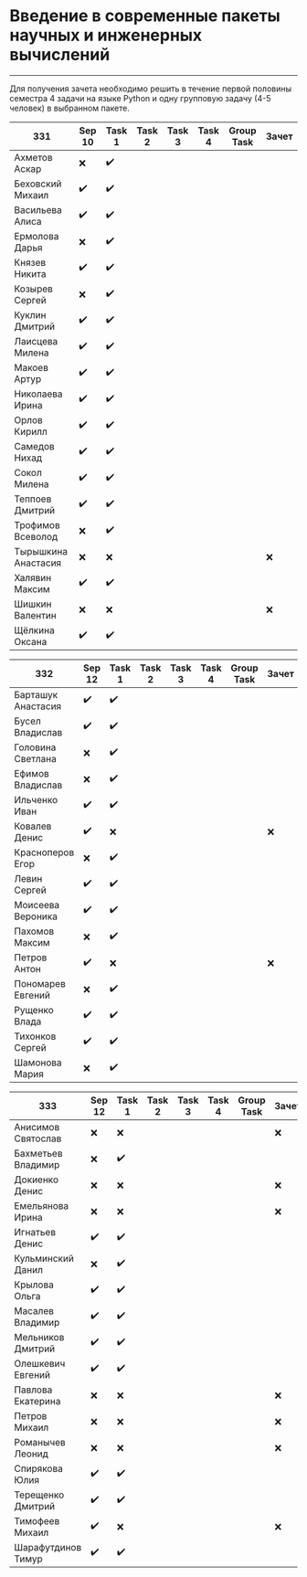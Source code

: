 # Введение в современные пакеты научных и инженерных вычислений
---
Для получения зачета необходимо решить в течение первой половины семестра 4 задачи на языке Python и одну групповую задачу (4-5 человек) в выбранном пакете.

| 331 | Sep 10 | Task 1 | Task 2 | Task 3 | Task 4 | Group Task |Зачет|
| ------ | ------ | ------ | ------ | ------ | ------ | ------ | ------ |
| Ахметов Аскар |❌|✔️||||||
| Беховский Михаил |✔️|✔️||||||
| Васильева Алиса |✔️|✔️||||||
| Ермолова Дарья |❌|✔️||||||
| Князев Никита |✔️|✔️||||||
| Козырев Сергей |❌|✔️||||||
| Куклин Дмитрий |✔️|✔️||||||
| Лаисцева Милена |✔️|✔️||||||
| Макоев Артур |✔️|✔️||||||
| Николаева Ирина |✔️|✔️||||||
| Орлов Кирилл |✔️|✔️||||||
| Самедов Нихад |✔️|✔️||||||
| Сокол Милена |✔️|✔️||||||
| Теппоев Дмитрий |✔️|✔️||||||
| Трофимов Всеволод |❌|✔️||||||
| Тырышкина Анастасия |❌|❌|||||❌|
| Халявин Максим |✔️|✔️||||||
| Шишкин Валентин |❌|❌|||||❌|
| Щёлкина Оксана |✔️|✔️|||||||


| 332 | Sep 12 | Task 1 | Task 2 | Task 3 | Task 4 | Group Task |Зачет|
| ------ | ------ | ------ | ------ | ------ | ------ | ------ | ------ |
| Барташук Анастасия |✔️|✔️||||||
| Бусел Владислав |✔️|✔️||||||
| Головина Светлана |❌|✔️||||||
| Ефимов Владислав |❌|✔️||||||
| Ильченко Иван |✔️|✔️||||||
| Ковалев Денис |✔️|❌|||||❌|
| Красноперов Егор |❌|✔️||||||
| Левин Сергей |✔️|✔️||||||
| Моисеева Вероника |✔️|✔️||||||
| Пахомов Максим |❌|✔️||||||
| Петров Антон |✔️|❌|||||❌|
| Пономарев Евгений |❌|✔️||||||
| Рущенко Влада |✔️|✔️||||||
| Тихонков Сергей |✔️|✔️||||||
| Шамонова Мария |❌|✔️|||||||

| 333| Sep 12 | Task 1 | Task 2 | Task 3 | Task 4 | Group Task |Зачет|
| ------ | ------ | ------ | ------ | ------ | ------ | ------ | ------ |
| Анисимов Святослав |❌|❌|||||❌|
| Бахметьев Владимир |❌|✔️||||||
| Докиенко Денис |❌|❌|||||❌|
| Емельянова Ирина |❌|❌|||||❌|
| Игнатьев Денис |✔️|✔️||||||
| Кульминский Данил |❌|✔️||||||
| Крылова Ольга |✔️|✔️||||||
| Масалев Владимир |✔️|✔️||||||
| Мельников Дмитрий |✔️|✔️||||||
| Олешкевич Евгений |✔️|✔️||||||
| Павлова Екатерина |❌|❌|||||❌|
| Петров Михаил |❌|❌|||||❌|
| Романычев Леонид |❌|❌|||||❌|
| Спирякова Юлия |✔️|✔️||||||
| Терещенко Дмитрий |✔️|✔️||||||
| Тимофеев Михаил |✔️|❌|||||❌|
| Шарафутдинов Тимур |✔️|✔️||||||
